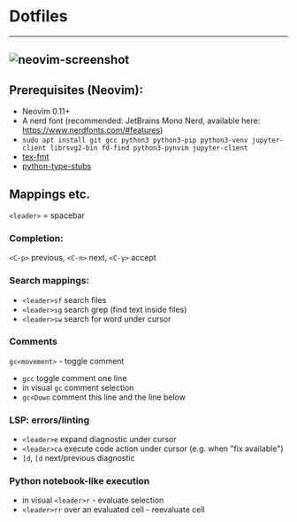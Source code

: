 # Dotfiles
---

## ![neovim-screenshot](https://github.com/user-attachments/assets/3e95040e-9ba0-4373-a54a-a16ae1f0adb5)

## Prerequisites (Neovim):
- Neovim 0.11+
- A nerd font (recommended: JetBrains Mono Nerd, available here: https://www.nerdfonts.com/#features)
- `sudo apt install git gcc python3 python3-pip python3-venv jupyter-client librsvg2-bin fd-find python3-pynvim jupyter-client`
- [tex-fmt](https://github.com/WGUNDERWOOD/tex-fmt/releases)
- [python-type-stubs](https://github.com/microsoft/python-type-stubs)

## Mappings etc.

`<leader>` = spacebar

### Completion:
`<C-p>` previous, `<C-n>` next, `<C-y>` accept

### Search mappings:
- `<leader>sf` search files
- `<leader>sg` search grep (find text inside files)
- `<leader>sw` search for word under cursor

### Comments
`gc<movement>` - toggle comment
- `gcc` toggle comment one line
- in visual `gc` comment selection
- `gc<Down` comment this line and the line below

### LSP: errors/linting
- `<leader>e` expand diagnostic under cursor
- `<leader>ca` execute code action under cursor (e.g. when "fix available")
- `]d`, `[d` next/previous diagnostic

### Python notebook-like execution
- in visual `<leader>r` - evaluate selection
- `<leader>rr` over an evaluated cell - reevaluate cell
